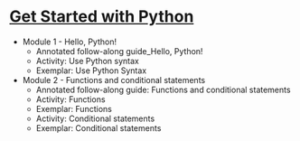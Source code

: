 # [Get Started with Python](https://coursera.org/share/d2baf2ad5bdc91b7edb175b760307719)

* Module 1 - Hello, Python!
    * Annotated follow-along guide_Hello, Python!
    * Activity: Use Python syntax
    * Exemplar: Use Python Syntax
* Module 2 - Functions and conditional statements
    * Annotated follow-along guide: Functions and conditional statements
    * Activity: Functions
    * Exemplar: Functions
    * Activity: Conditional statements
    * Exemplar: Conditional statements